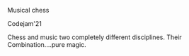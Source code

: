 Musical chess

Codejam'21

Chess and music two completely different disciplines.
Their Combination....pure magic.
